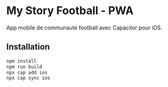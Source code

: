 # My Story Football - PWA

App mobile de communauté football avec Capacitor pour iOS.

## Installation
```bash
npm install
npm run build
npx cap add ios
npx cap sync ios

